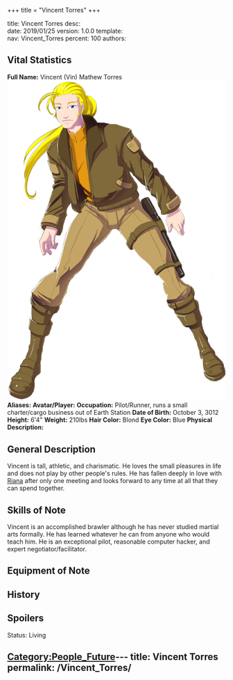 +++
title = "Vincent Torres"
+++

title:		Vincent Torres
desc:		
date:		2019/01/25
version:	1.0.0
template:	
nav:		Vincent_Torres
percent:	100
authors:	
## Vital Statistics

**Full Name:** Vincent (Vin) Mathew Torres
![VincentSolo.png](/images/VincentSolo.png "VincentSolo.png") **Aliases:**
**Avatar/Player:**
**Occupation:** Pilot/Runner, runs a small charter/cargo business out of
Earth Station
**Date of Birth:** October 3, 3012
**Height:** 6'4"
**Weight:** 210lbs
**Hair Color:** Blond
**Eye Color:** Blue
**Physical Description:**

## General Description

Vincent is tall, athletic, and charismatic. He loves the small pleasures
in life and does not play by other people's rules. He has fallen deeply
in love with [Riana](Riana_Shandra_Thorindal "wikilink") after only one
meeting and looks forward to any time at all that they can spend
together.

## Skills of Note

Vincent is an accomplished brawler although he has never studied martial
arts formally. He has learned whatever he can from anyone who would
teach him. He is an exceptional pilot, reasonable computer hacker, and
expert negotiator/facilitator.

## Equipment of Note

## History

## Spoilers

<spoiler text="Status">Status: Living</spoiler>

[Category:People_Future](Category:People_Future "wikilink")---
title: Vincent Torres
permalink: /Vincent_Torres/
---

